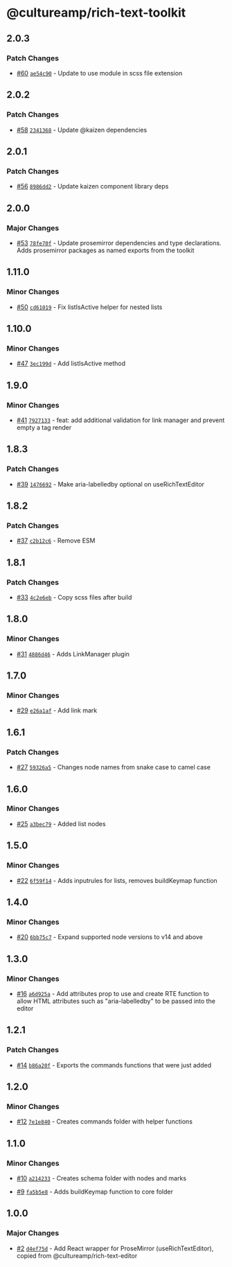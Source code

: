 # @cultureamp/rich-text-toolkit

## 2.0.3

### Patch Changes

- [#60](https://github.com/cultureamp/rich-text-toolkit/pull/60) [`ae54c90`](https://github.com/cultureamp/rich-text-toolkit/commit/ae54c90a87eb40a29c6dcdd4c9704b18e66cf3da) - Update to use module in scss file extension

## 2.0.2

### Patch Changes

- [#58](https://github.com/cultureamp/rich-text-toolkit/pull/58) [`2341368`](https://github.com/cultureamp/rich-text-toolkit/commit/234136839e61e96e5401fdfdbb7e458ac1a3804e) - Update @kaizen dependencies

## 2.0.1

### Patch Changes

- [#56](https://github.com/cultureamp/rich-text-toolkit/pull/56) [`8986dd2`](https://github.com/cultureamp/rich-text-toolkit/commit/8986dd2cd0f3aca271568138019b0073b75aabca) - Update kaizen component library deps

## 2.0.0

### Major Changes

- [#53](https://github.com/cultureamp/rich-text-toolkit/pull/53) [`78fe70f`](https://github.com/cultureamp/rich-text-toolkit/commit/78fe70f9480e00ee04e331c62b55ab8ed4657362) - Update prosemirror dependencies and type declarations. Adds prosemirror packages as named exports from the toolkit

## 1.11.0

### Minor Changes

- [#50](https://github.com/cultureamp/rich-text-toolkit/pull/50) [`cd61019`](https://github.com/cultureamp/rich-text-toolkit/commit/cd610195c24f8f2f1659ca562d942e6090441247) - Fix listIsActive helper for nested lists

## 1.10.0

### Minor Changes

- [#47](https://github.com/cultureamp/rich-text-toolkit/pull/47) [`3ec199d`](https://github.com/cultureamp/rich-text-toolkit/commit/3ec199d566edf5dd0887914ac7f011d2827ada4d) - Add listIsActive method

## 1.9.0

### Minor Changes

- [#41](https://github.com/cultureamp/rich-text-toolkit/pull/41) [`7927133`](https://github.com/cultureamp/rich-text-toolkit/commit/7927133d1dc39c9ece1b4708b4f96bf1ee6c3716) - feat: add additional validation for link manager and prevent empty a tag render

## 1.8.3

### Patch Changes

- [#39](https://github.com/cultureamp/rich-text-toolkit/pull/39) [`1476692`](https://github.com/cultureamp/rich-text-toolkit/commit/14766924085504a9068685071bd9eb0f10d55bbd) - Make aria-labelledby optional on useRichTextEditor

## 1.8.2

### Patch Changes

- [#37](https://github.com/cultureamp/rich-text-toolkit/pull/37) [`c2b12c6`](https://github.com/cultureamp/rich-text-toolkit/commit/c2b12c6d1bfcd452d65d56b34966b08427da0e11) - Remove ESM

## 1.8.1

### Patch Changes

- [#33](https://github.com/cultureamp/rich-text-toolkit/pull/33) [`4c2e6eb`](https://github.com/cultureamp/rich-text-toolkit/commit/4c2e6ebe50a1a37bfda1f163aa3d1c54e3b40961) - Copy scss files after build

## 1.8.0

### Minor Changes

- [#31](https://github.com/cultureamp/rich-text-toolkit/pull/31) [`4886d46`](https://github.com/cultureamp/rich-text-toolkit/commit/4886d46f7387badc9d153686d88080244e57f6cc) - Adds LinkManager plugin

## 1.7.0

### Minor Changes

- [#29](https://github.com/cultureamp/rich-text-toolkit/pull/29) [`e26a1af`](https://github.com/cultureamp/rich-text-toolkit/commit/e26a1af04c25811e3c46ce1d8918259bbc03bb1d) - Add link mark

## 1.6.1

### Patch Changes

- [#27](https://github.com/cultureamp/rich-text-toolkit/pull/27) [`59326a5`](https://github.com/cultureamp/rich-text-toolkit/commit/59326a548a98b1d2f9eb9087e16f7abdf5acf279) - Changes node names from snake case to camel case

## 1.6.0

### Minor Changes

- [#25](https://github.com/cultureamp/rich-text-toolkit/pull/25) [`a3bec79`](https://github.com/cultureamp/rich-text-toolkit/commit/a3bec79a2288761e82494d0e9ec12c8aaf850f7e) - Added list nodes

## 1.5.0

### Minor Changes

- [#22](https://github.com/cultureamp/rich-text-toolkit/pull/22) [`6f59f14`](https://github.com/cultureamp/rich-text-toolkit/commit/6f59f14fce3020be0fbb0e5a1c29456117bc3c7b) - Adds inputrules for lists, removes buildKeymap function

## 1.4.0

### Minor Changes

- [#20](https://github.com/cultureamp/rich-text-toolkit/pull/20) [`6bb75c7`](https://github.com/cultureamp/rich-text-toolkit/commit/6bb75c725b77a8ed31012ed03d118de7f06b6005) - Expand supported node versions to v14 and above

## 1.3.0

### Minor Changes

- [#16](https://github.com/cultureamp/rich-text-toolkit/pull/16) [`a6d925a`](https://github.com/cultureamp/rich-text-toolkit/commit/a6d925af8a1776bf0f544d2e6dc3bc348b753e06) - Add attributes prop to use and create RTE function to allow HTML attributes such as "aria-labelledby" to be passed into the editor

## 1.2.1

### Patch Changes

- [#14](https://github.com/cultureamp/rich-text-toolkit/pull/14) [`b86a20f`](https://github.com/cultureamp/rich-text-toolkit/commit/b86a20f9d5eb7ad0f2a30a3c8eaa3caed2c85ed0) - Exports the commands functions that were just added

## 1.2.0

### Minor Changes

- [#12](https://github.com/cultureamp/rich-text-toolkit/pull/12) [`7e1e840`](https://github.com/cultureamp/rich-text-toolkit/commit/7e1e840569c2a45bb0c29fd4d1ee072db882d69d) - Creates commands folder with helper functions

## 1.1.0

### Minor Changes

- [#10](https://github.com/cultureamp/rich-text-toolkit/pull/10) [`a214233`](https://github.com/cultureamp/rich-text-toolkit/commit/a2142332710e8558300eca5e6d46510d01687a6f) - Creates schema folder with nodes and marks

* [#9](https://github.com/cultureamp/rich-text-toolkit/pull/9) [`fa5b5e8`](https://github.com/cultureamp/rich-text-toolkit/commit/fa5b5e8a628fa0d708fe856b5d1fc3f62e9944ed) - Adds buildKeymap function to core folder

## 1.0.0

### Major Changes

- [#2](https://github.com/cultureamp/rich-text-toolkit/pull/2) [`d4ef75d`](https://github.com/cultureamp/rich-text-toolkit/commit/d4ef75df10711bdbeef0dfa81d68ef806f792128) - Add React wrapper for ProseMirror (useRichTextEditor), copied from @cultureamp/rich-text-editor
